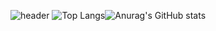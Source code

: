 ![header](https://capsule-render.vercel.app/api?type=waving&animation=fadeIn&color=0:0080ff,50:43c8b0&height=300&section=header&text=WELCOM&fontSize=95&fontAlign=50&animate,fadeIn&fontColor=f7e2df)
![Top Langs](https://github-readme-stats.vercel.app/api/top-langs/?username=DDOngYeop&layout=compact&theme=flag-india)![Anurag's GitHub stats](https://github-readme-stats.vercel.app/api?username=DDongYeop&show_icons=true&theme=flag-india)
